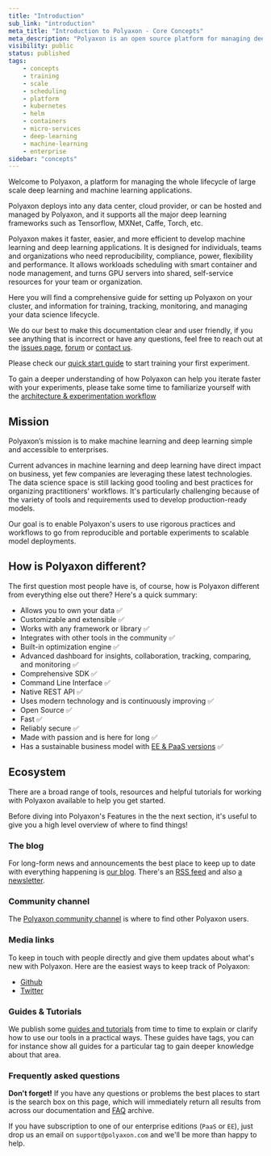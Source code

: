 ```yaml
---
title: "Introduction"
sub_link: "introduction"
meta_title: "Introduction to Polyaxon - Core Concepts"
meta_description: "Polyaxon is an open source platform for managing deep learning and machine learning lifecycle for teams who need power, flexibility and performance."
visibility: public
status: published
tags:
    - concepts
    - training
    - scale
    - scheduling
    - platform 
    - kubernetes
    - helm
    - containers
    - micro-services
    - deep-learning
    - machine-learning
    - enterprise
sidebar: "concepts"
---
```


Welcome to Polyaxon, a platform for managing the whole lifecycle of large scale deep learning and machine learning applications.

Polyaxon deploys into any data center, cloud provider,
or can be hosted and managed by Polyaxon,
and it supports all the major deep learning frameworks such as Tensorflow, MXNet, Caffe, Torch, etc.

Polyaxon makes it faster, easier, and more efficient to develop machine learning and deep learning applications. 
It is designed for individuals, teams and organizations who need reproducibility, compliance, power, flexibility and performance. 
It allows workloads scheduling with smart container and node management, and turns GPU servers into shared, self-service resources for your team or organization.

Here  you will find a comprehensive guide for setting up Polyaxon on your cluster,
and information for training, tracking, monitoring, and managing your data science lifecycle.

We do our best to make this documentation clear and user friendly,
if you see anything that is incorrect or have any questions,
feel free to reach out at the
[issues page](https://github.com/polyaxon/polyaxon/issues),
[forum](https://join.slack.com/t/polyaxon/shared_invite/enQtMzQ0ODc2MDg1ODc0LWY2ZTdkMTNmZjBlZmRmNjQxYmYwMTBiMDZiMWJhODI2ZTk0MDU4Mjg5YzA5M2NhYzc5ZjhiMjczMDllYmQ2MDg)
or [contact us](mailto:contact@polyaxon.com).

Please check our [quick start guide](/concepts/quick-start) to start training your first experiment.

To gain a deeper understanding of how Polyaxon can help you iterate faster with your experiments, 
please take some time to familiarize yourself with the [architecture & experimentation workflow](/concepts/architecture/)

## Mission

Polyaxon’s mission is to make machine learning and deep learning simple and accessible to enterprises.

Current advances in machine learning and deep learning have direct impact on business, 
yet few companies are leveraging these latest technologies. 
The data science space is still lacking good tooling and best practices 
for organizing practitioners' workflows. It's particularly challenging 
because of the variety of tools and requirements used to develop production-ready models.

Our goal is to enable Polyaxon's users to use rigorous practices and workflows to 
go from reproducible and portable experiments to scalable model deployments.  

## How is Polyaxon different?

The first question most people have is, of course, how is Polyaxon different from everything else out there? Here's a quick summary:

 * Allows you to own your data ✅
 * Customizable and extensible ✅
 * Works with any framework or library ✅
 * Integrates with other tools in the community ✅
 * Built-in optimization engine ✅
 * Advanced dashboard for insights, collaboration, tracking, comparing, and monitoring  ✅
 * Comprehensive SDK ✅
 * Command Line Interface ✅
 * Native REST API ✅
 * Uses modern technology and is continuously improving ✅
 * Open Source ✅
 * Fast ✅
 * Reliably secure ✅
 * Made with passion and is here for long ✅
 * Has a sustainable business model with [EE & PaaS versions](https://polyaxon.org/pricing/) ✅

## Ecosystem

There are a broad range of tools, resources and helpful tutorials for working with Polyaxon available to help you get started.

Before diving into Polyaxon's Features in the the next section, it's useful to give you a high level overview of where to find things!

### The blog

For long-form news and announcements the best place to keep up to date with everything happening is [our blog](https://medium.com/polyaxon). 
There's an [RSS feed](https://medium.com/feed/polyaxon) and 
also [a newsletter](https://polyaxon.us17.list-manage.com/subscribe/post?u=1b6eccb8409861418bcc5dbfc&id=012464842e).

### Community channel

The [Polyaxon community channel](https://join.slack.com/t/polyaxon/shared_invite/enQtMzQ0ODc2MDg1ODc0LWY2ZTdkMTNmZjBlZmRmNjQxYmYwMTBiMDZiMWJhODI2ZTk0MDU4Mjg5YzA5M2NhYzc5ZjhiMjczMDllYmQ2MDg) is where to find other Polyaxon users.

### Media links

To keep in touch with people directly and give them updates about what's new with Polyaxon. 
Here are the easiest ways to keep track of Polyaxon:

- [Github](https://github.com/polyaxon/polyaxon)
- [Twitter](https://twitter.com/polyaxonAI)

### Guides &  Tutorials

We publish some [guides and tutorials](/guides/) from time to time to explain or clarify how to use our tools in a practical ways. 
These guides have tags, you can for instance show all guides for a particular tag to gain deeper knowledge about that area.

### Frequently asked questions

**Don't forget!** If you have any questions or problems the best places to start is the search box on this page, which will immediately return all results from across our documentation and [FAQ](/faq/) archive.


If you have subscription to one of our enterprise editions (`PaaS` or `EE`), 
just drop us an email on `support@polyaxon.com` and we'll be more than happy to help.

